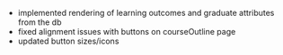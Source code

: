 - implemented rendering of learning outcomes and graduate attributes from the db
- fixed alignment issues with buttons on courseOutline page
- updated button sizes/icons